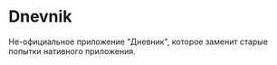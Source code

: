 # Dnevnik
Не-официальное приложение "Дневник", которое заменит старые попытки нативного приложения.
